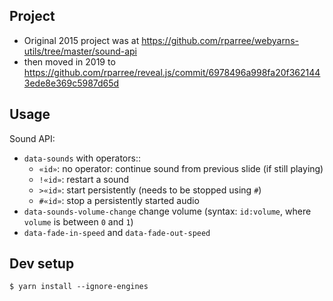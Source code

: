 ## Project

- Original 2015 project was at https://github.com/rparree/webyarns-utils/tree/master/sound-api
- then moved in 2019 to https://github.com/rparree/reveal.js/commit/6978496a998fa20f3621443ede8e369c5987d65d

## Usage

Sound API:

- `data-sounds` with operators::
  - `«id»`: no operator: continue sound from previous slide (if still playing) 
  - `!«id»`: restart a sound
  - `>«id»`: start persistently (needs to be stopped using `#`)
  - `#«id»`: stop a persistently started audio
- `data-sounds-volume-change` change volume (syntax: `id:volume`, where `volume` is between `0` and `1`)
- `data-fade-in-speed` and `data-fade-out-speed`

## Dev setup

```shell 
$ yarn install --ignore-engines
```
